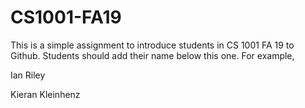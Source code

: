 # CS1001-FA19
This is a simple assignment to introduce students in CS 1001 FA 19 to Github.
Students should add their name below this one. For example,

Ian Riley

Kieran Kleinhenz
